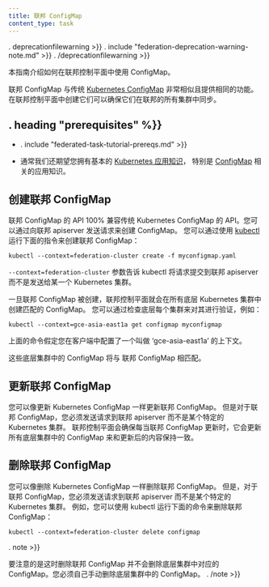 ```yaml
---
title: 联邦 ConfigMap
content_type: task
---
```

<!--
---
title: Federated ConfigMap
content_type: task
---
-->

<!-- overview -->

. deprecationfilewarning >}}
. include "federation-deprecation-warning-note.md" >}}
. /deprecationfilewarning >}}
<!--
This guide explains how to use ConfigMaps in a Federation control plane.

Federated ConfigMaps are very similar to the traditional [Kubernetes
ConfigMaps](/docs/tasks/configure-pod-container/configure-pod-configmap/) and provide the same functionality.
Creating them in the federation control plane ensures that they are synchronized
across all the clusters in federation.
-->
本指南介绍如何在联邦控制平面中使用 ConfigMap。

联邦 ConfigMap 与传统 [Kubernetes
ConfigMap](/docs/tasks/configure-pod-container/configure-pod-configmap/) 非常相似且提供相同的功能。
在联邦控制平面中创建它们可以确保它们在联邦的所有集群中同步。



## . heading "prerequisites" %}}


* . include "federated-task-tutorial-prereqs.md" >}}
<!--
* You should also have a basic
[working knowledge of Kubernetes](/docs/tutorials/kubernetes-basics/) in
general and [ConfigMaps](/docs/tasks/configure-pod-container/configure-pod-configmap/) in particular.
-->
* 通常我们还期望您拥有基本的 [Kubernetes 应用知识](/docs/tutorials/kubernetes-basics/)，
特别是 [ConfigMap](/docs/tasks/configure-pod-container/configure-pod-configmap/) 相关的应用知识。


<!-- steps -->

<!--
## Creating a Federated ConfigMap

The API for Federated ConfigMap is 100% compatible with the
API for traditional Kubernetes ConfigMap. You can create a ConfigMap by sending
a request to the federation apiserver.

You can do that using [kubectl](/docs/user-guide/kubectl/) by running:

``` shell
kubectl --context=federation-cluster create -f myconfigmap.yaml
```

The `--context=federation-cluster` flag tells kubectl to submit the
request to the Federation apiserver instead of sending it to a Kubernetes
cluster.

Once a Federated ConfigMap is created, the federation control plane will create
a matching ConfigMap in all underlying Kubernetes clusters.
You can verify this by checking each of the underlying clusters, for example:

``` shell
kubectl --context=gce-asia-east1a get configmap myconfigmap
```

The above assumes that you have a context named 'gce-asia-east1a'
configured in your client for your cluster in that zone.

These ConfigMaps in underlying clusters will match the Federated ConfigMap.
-->
## 创建联邦 ConfigMap

联邦 ConfigMap 的 API 100% 兼容传统 Kubernetes ConfigMap 的 API。您可以通过向联邦 apiserver 发送请求来创建 ConfigMap。
您可以通过使用 [kubectl](/docs/user-guide/kubectl/) 运行下面的指令来创建联邦 ConfigMap：

``` shell
kubectl --context=federation-cluster create -f myconfigmap.yaml
```

`--context=federation-cluster` 参数告诉 kubectl 将请求提交到联邦 apiserver 而不是发送给某一个 Kubernetes 集群。

一旦联邦 ConfigMap 被创建，联邦控制平面就会在所有底层 Kubernetes 集群中创建匹配的 ConfigMap。
您可以通过检查底层每个集群来对其进行验证，例如：

``` shell
kubectl --context=gce-asia-east1a get configmap myconfigmap
```

上面的命令假定您在客户端中配置了一个叫做 ‘gce-asia-east1a’ 的上下文。

这些底层集群中的 ConfigMap 将与 联邦 ConfigMap 相匹配。

<!--
## Updating a Federated ConfigMap

You can update a Federated ConfigMap as you would update a Kubernetes
ConfigMap; however, for a Federated ConfigMap, you must send the request to
the federation apiserver instead of sending it to a specific Kubernetes cluster.
The federation control plane ensures that whenever the Federated ConfigMap is
updated, it updates the corresponding ConfigMaps in all underlying clusters to
match it.
-->
## 更新联邦 ConfigMap

您可以像更新 Kubernetes ConfigMap 一样更新联邦 ConfigMap。
但是对于联邦 ConfigMap，您必须发送请求到联邦 apiserver 而不是某个特定的 Kubernetes 集群。
联邦控制平面会确保每当联邦 ConfigMap 更新时，它会更新所有底层集群中的 ConfigMap 来和更新后的内容保持一致。

<!--
## Deleting a Federated ConfigMap

You can delete a Federated ConfigMap as you would delete a Kubernetes
ConfigMap; however, for a Federated ConfigMap, you must send the request to
the federation apiserver instead of sending it to a specific Kubernetes cluster.

For example, you can do that using kubectl by running:

```shell
kubectl --context=federation-cluster delete configmap
```
-->
## 删除联邦 ConfigMap

您可以像删除 Kubernetes ConfigMap 一样删除联邦 ConfigMap。
但是，对于联邦 ConfigMap，您必须发送请求到联邦 apiserver 而不是某个特定的 Kubernetes 集群。
例如，您可以使用 kubectl 运行下面的命令来删除联邦 ConfigMap：

```shell
kubectl --context=federation-cluster delete configmap
```

. note >}}
<!--
Deleting a Federated ConfigMap does not delete the corresponding ConfigMaps from underlying clusters. You must delete the underlying ConfigMaps manually.
-->
要注意的是这时删除联邦 ConfigMap 并不会删除底层集群中对应的 ConfigMap。您必须自己手动删除底层集群中的 ConfigMap。
. /note >}}





